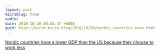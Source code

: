 ```yaml
---
layout: post
microblog: true
audio: 
date: 2018-10-30 08:03:47 +0800
guid: http://kerim.micro.blog/2018/10/30/nordic-countries-have.html
---
```

[Nordic countries have a lower GDP than the US because they choose to work less](https://www.nytimes.com/2018/10/27/opinion/are-the-danes-melancholy-are-the-swedes-sad.html)
